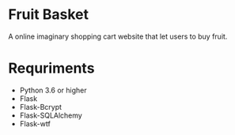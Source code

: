 # Fruit Basket
A online imaginary shopping cart website that let users to buy fruit.

# Requriments
- Python 3.6 or higher
- Flask
- Flask-Bcrypt
- Flask-SQLAlchemy
- Flask-wtf

